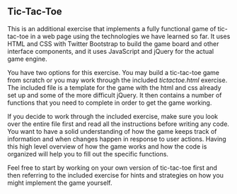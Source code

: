 ## Tic-Tac-Toe

This is an additional exercise that implements a fully functional game of tic-tac-toe in a web page using the technologies we have learned so far. It uses HTML and CSS with Twitter Bootstrap to build the game board and other interface components, and it uses JavaScript and jQuery for the actual game engine.

You have two options for this exercise. You may build a tic-tac-toe game from scratch or you may work through the included *tictactoe.html* exercise. The included file is a template for the game with the html and css already set up and some of the more difficult jQuery. It then contains a number of functions that you need to complete in order to get the game working.

If you decide to work through the included exercise, make sure you look over the entire file first and read all the instructions before writing any code. You want to have a solid understanding of how the game keeps track of information and when changes happen in response to user actions. Having this high level overview of how the game works and how the code is organized will help you to fill out the specific functions.

Feel free to start by working on your own version of tic-tac-toe first and then referring to the included exercise for hints and strategies on how you might implement the game yourself.